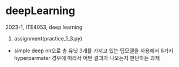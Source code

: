 # deepLearning
2023-1, ITE4053, deep learning

1. assignment(practice_1_3.py)
-  simple deep nn으로 총 유닛 3개를 가지고 있는 딥모델을 사용해서 6가지 hyperparmater 경우에 따라서 어떤 결과가 나오는지 판단하는 과제
